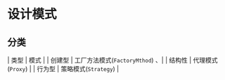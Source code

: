# 设计模式
## 分类
  | 类型 | 模式 |
  | 创建型 | 工厂方法模式(`FactoryMthod`) 、|
  | 结构性 | 代理模式(`Proxy`) |
  | 行为型 | 策略模式(`Strategy`) |